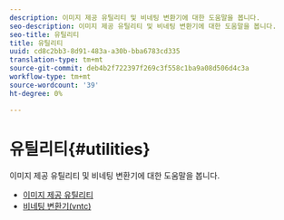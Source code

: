 ```yaml
---
description: 이미지 제공 유틸리티 및 비네팅 변환기에 대한 도움말을 봅니다.
seo-description: 이미지 제공 유틸리티 및 비네팅 변환기에 대한 도움말을 봅니다.
seo-title: 유틸리티
title: 유틸리티
uuid: cd8c2bb3-8d91-483a-a30b-bba6783cd335
translation-type: tm+mt
source-git-commit: deb4b2f722397f269c3f558c1ba9a08d506d4c3a
workflow-type: tm+mt
source-wordcount: '39'
ht-degree: 0%

---
```



# 유틸리티{#utilities}

이미지 제공 유틸리티 및 비네팅 변환기에 대한 도움말을 봅니다.

* [이미지 제공 유틸리티](/help/aem-is-ir-api/is-api/is-utils/utilities/c-utils-home.md)
* [비네팅 변환기(vntc)](/help/aem-is-ir-api/utilities/c-ir-vignette-converter-vntc/c-ir-vignette-converter-vntc.md)
